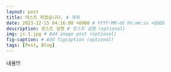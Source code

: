 ```yaml
---
layout: post 
title: 테스트 하겠습니다. # 제목
date: 2023-12-15 04:16:00 +0900 # YYYY-MM-dd hh:mm:ss +DDDD
description: 포스트 설명 # 포스트 설명 (optional)
img: js-1.jpg # Add image post (optional)
fig-caption: # Add figcaption (optional)
tags: [Post, Blog]
---
```

내용!!!